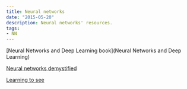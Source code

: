 ```yaml
---
title: Neural networks
date: "2015-05-20"
description: Neural networks' resources.
tags: 
- NN
---
```



[Neural Networks and Deep Learning book](Neural Networks and Deep Learning)

[Neural networks demystified](https://www.youtube.com/user/Taylorns34/videos)

[Learning to see](https://www.youtube.com/user/Taylorns34/videos)